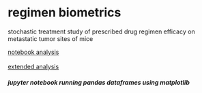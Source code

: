 # regimen biometrics

stochastic treatment study of prescribed drug regimen efficacy on metastatic tumor sites of mice 

<a href="https://github.com/cspence001/regimen_biometrics/blob/main/pymaceuticals/pymaceuticals.ipynb">notebook analysis</a>
<br><br>
<a href="https://github.com/cspence001/regimen_biometrics/blob/main/pymaceuticals/pymaceuticals-extended.ipynb">extended analysis</a>

<h5>jupyter notebook running pandas dataframes using matplotlib</h5>

